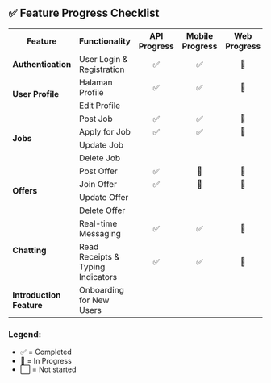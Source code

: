 ## ✅ Feature Progress Checklist

<table>
  <tr>
    <th>Feature</th>
    <th>Functionality</th>
    <th>API Progress</th>
    <th>Mobile Progress</th>
    <th>Web Progress</th>
    <th>Completed</th>
  </tr>
  <tr>
    <td><b>Authentication</b></td>
    <td>User Login & Registration</td>
    <td align="center">✅</td>
    <td align="center">✅</td>
    <td align="center">🚧</td>
    <td></td>
  </tr>
  <tr>
    <td rowspan="2"><b>User Profile</b></td>
    <td>Halaman Profile</td>
    <td align="center">✅</td>
    <td align="center">✅</td>
    <td align="center">🚧</td>
    <td></td>
  </tr>
  <tr>
    <td>Edit Profile</td>
    <td align="center"></td>
    <td align="center"></td>
    <td align="center"></td>
    <td></td>
  </tr>
  <tr>
    <td rowspan="4"><b>Jobs</b></td>
    <td>Post Job</td>
    <td align="center">✅</td>
    <td align="center">✅</td>
    <td align="center">🚧</td>
    <td></td>
  </tr>
  <tr>
    <td>Apply for Job</td>
    <td align="center">✅</td>
    <td align="center">✅</td>
    <td align="center">🚧</td>
    <td></td>
  </tr>
  <tr>
    <td>Update Job</td>
    <td align="center"></td>
    <td align="center"></td>
    <td align="center"></td>
    <td></td>
  </tr>
  <tr>
    <td>Delete Job</td>
    <td align="center"></td>
    <td align="center"></td>
    <td align="center"></td>
    <td></td>
  </tr>
  <tr>
    <td rowspan="4"><b>Offers</b></td>
    <td>Post Offer</td>
    <td align="center">✅</td>
    <td align="center">🚧</td>
    <td align="center">🚧</td>
    <td></td>
  </tr>
  <tr>
    <td>Join Offer</td>
    <td align="center">✅</td>
    <td align="center">🚧</td>
    <td align="center">🚧</td>
    <td></td>
  </tr>
  <tr>
    <td>Update Offer</td>
    <td align="center"></td>
    <td align="center"></td>
    <td align="center"></td>
    <td></td>
  </tr>
  <tr>
    <td>Delete Offer</td>
    <td align="center"></td>
    <td align="center"></td>
    <td align="center"></td>
    <td></td>
  </tr>
  <tr>
    <td rowspan="2"><b>Chatting</b></td>
    <td>Real-time Messaging</td>
    <td align="center">✅</td>
    <td align="center">✅</td>
    <td align="center">🚧</td>
    <td></td>
  </tr>
  <tr>
    <td>Read Receipts & Typing Indicators</td>
    <td align="center">✅</td>
    <td align="center">✅</td>
    <td align="center">🚧</td>
    <td></td>
  </tr>
  <tr>
    <td><b>Introduction Feature</b></td>
    <td>Onboarding for New Users</td>
    <td align="center"></td>
    <td align="center"></td>
    <td align="center"></td>
    <td></td>
  </tr>
</table>

### Legend:

- ✅ = Completed
- 🚧 = In Progress
- ⬜ = Not started

